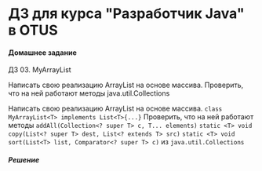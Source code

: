﻿# ДЗ для курса "Разработчик Java" в OTUS


#### Домашнее задание

ДЗ 03. MyArrayList

Написать свою реализацию ArrayList на основе массива. Проверить, что на ней работают методы java.util.Collections 

Написать свою реализацию ArrayList на основе массива.
`class MyArrayList<T> implements List<T>{...}`
Проверить, что на ней работают методы
`addAll(Collection<? super T> c, T... elements)`
`static <T> void copy(List<? super T> dest, List<? extends T> src)`
`static <T> void sort(List<T> list, Comparator<? super T> c)`
из `java.util.Collections`

##### Решение
